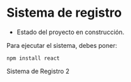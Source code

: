 <h1> Sistema de registro </h1>

- Estado del proyecto en construcción.

Para ejecutar el sistema, debes poner:

```npm install react```

Sistema de Registro 2
